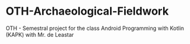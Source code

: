 # OTH-Archaeological-Fieldwork
OTH - Semestral project for the class Android Programming with Kotlin (KAPK) with Mr. de Leastar
